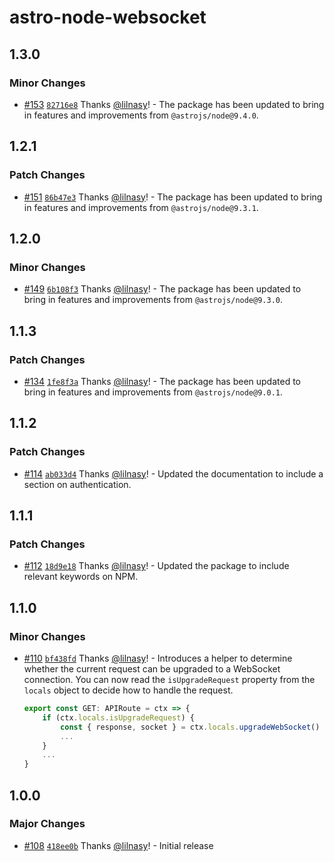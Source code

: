 # astro-node-websocket

## 1.3.0

### Minor Changes

- [#153](https://github.com/lilnasy/gratelets/pull/153) [`82716e8`](https://github.com/lilnasy/gratelets/commit/82716e82537f76e7fc2e5f58597a9748dce02ba2) Thanks [@lilnasy](https://github.com/lilnasy)! - The package has been updated to bring in features and improvements from `@astrojs/node@9.4.0`.

## 1.2.1

### Patch Changes

- [#151](https://github.com/lilnasy/gratelets/pull/151) [`86b47e3`](https://github.com/lilnasy/gratelets/commit/86b47e347f7985c67e2908c1f9a1264b5d56fd1b) Thanks [@lilnasy](https://github.com/lilnasy)! - The package has been updated to bring in features and improvements from `@astrojs/node@9.3.1`.

## 1.2.0

### Minor Changes

- [#149](https://github.com/lilnasy/gratelets/pull/149) [`6b108f3`](https://github.com/lilnasy/gratelets/commit/6b108f36bf7207ccc53035efc0ec9f1e6c044b3a) Thanks [@lilnasy](https://github.com/lilnasy)! - The package has been updated to bring in features and improvements from `@astrojs/node@9.3.0`.

## 1.1.3

### Patch Changes

- [#134](https://github.com/lilnasy/gratelets/pull/134) [`1fe8f3a`](https://github.com/lilnasy/gratelets/commit/1fe8f3a6cfb1f6f50ba7305cbd84130dd63d76c1) Thanks [@lilnasy](https://github.com/lilnasy)! - The package has been updated to bring in features and improvements from `@astrojs/node@9.0.1`.

## 1.1.2

### Patch Changes

- [#114](https://github.com/lilnasy/gratelets/pull/114) [`ab033d4`](https://github.com/lilnasy/gratelets/commit/ab033d4b4e75d5dbd291ff5157d09a2cf3bfe45f) Thanks [@lilnasy](https://github.com/lilnasy)! - Updated the documentation to include a section on authentication.

## 1.1.1

### Patch Changes

- [#112](https://github.com/lilnasy/gratelets/pull/112) [`18d9e18`](https://github.com/lilnasy/gratelets/commit/18d9e18e13ae5766909b13904db4b94d37cc0083) Thanks [@lilnasy](https://github.com/lilnasy)! - Updated the package to include relevant keywords on NPM.

## 1.1.0

### Minor Changes

- [#110](https://github.com/lilnasy/gratelets/pull/110) [`bf438fd`](https://github.com/lilnasy/gratelets/commit/bf438fd1fedae6c6be3b146dc8bc0480475605ae) Thanks [@lilnasy](https://github.com/lilnasy)! - Introduces a helper to determine whether the current request can be upgraded to a WebSocket connection. You can now read the `isUpgradeRequest` property from the `locals` object to decide how to handle the request.

  ```ts
  export const GET: APIRoute = ctx => {
      if (ctx.locals.isUpgradeRequest) {
          const { response, socket } = ctx.locals.upgradeWebSocket()
          ...
      }
      ...
  }
  ```

## 1.0.0

### Major Changes

- [#108](https://github.com/lilnasy/gratelets/pull/108) [`418ee0b`](https://github.com/lilnasy/gratelets/commit/418ee0baeeee0be4e721fb908cd998bdbaee8cac) Thanks [@lilnasy](https://github.com/lilnasy)! - Initial release
